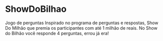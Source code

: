 # ShowDoBilhao
Jogo de perguntas
Inspirado no programa de perguntas e respostas, Show Do Milhão que premia os participantes com até 1 milhão de reais.
No Show do Bilhão você responde 4 perguntas, errou já era! 
